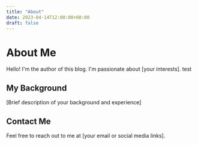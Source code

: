 ```yaml
---
title: "About"
date: 2023-04-14T12:00:00+08:00
draft: false
---
```


# About Me

Hello! I'm the author of this blog. I'm passionate about [your interests].
test

## My Background

[Brief description of your background and experience]

## Contact Me

Feel free to reach out to me at [your email or social media links].